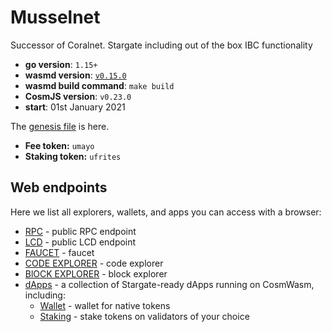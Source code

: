 # Musselnet

Successor of Coralnet. Stargate including out of the box IBC functionality

- **go version**: `1.15+`
- **wasmd version**: [`v0.15.0`](https://github.com/CosmWasm/wasmd/releases/tag/v0.15.0)
- **wasmd build command**: `make build`
- **CosmJS version**: `v0.23.0`
- **start**: 01st January 2021

The [genesis file](./config/genesis.json) is here.

- **Fee token:** `umayo`
- **Staking token:** `ufrites`

## Web endpoints

Here we list all explorers, wallets, and apps you can access with a browser:

* [RPC](https://rpc.musselnet.cosmwasm.com) - public RPC endpoint
* [LCD](https://lcd.musselnet.cosmwasm.com) - public LCD endpoint
* [FAUCET](https://faucet.musselnet.cosmwasm.com) - faucet
* [CODE EXPLORER](https://code-explorer.musselnet.cosmwasm.com) - code explorer
* [BlOCK EXPLORER](https://musselnet.cosmwasm.aneka.io/validators) - block explorer
* [dApps](https://dapps.cosmwasm.com/) - a collection of Stargate-ready dApps running on CosmWasm, including:
  * [Wallet](https://dapps.cosmwasm.com/wallet) - wallet for native tokens
  * [Staking](https://dapps.cosmwasm.com/staking) - stake tokens on validators of your choice
